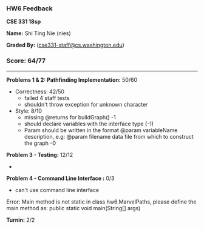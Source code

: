 ### HW6 Feedback

**CSE 331 18sp**

**Name:** Shi Ting Nie (nies)

**Graded By:** <Yifan Xu> (cse331-staff@cs.washington.edu)

### Score: 64/77
--- 
**Problems 1 & 2: Pathfinding Implementation:** 50/60

- Correctness: 42/50
  - failed 4 staff tests
  - shouldn't throw exception for unknown character
- Style: 8/10
  - missing @returns for buildGraph() -1
  - should declare variables with the interface type (-1) 
  - Param should be written in the format @param variableName description, e.g: @param filename data file from which to construct the graph -0

**Problem 3 - Testing:** 12/12

  -

**Problem 4 - Command Line Interface :** 0/3

- can't use command line interface

Error: Main method is not static in class hw6.MarvelPaths, please define the main method as:
   public static void main(String[] args)


**Turnin:** 2/2
